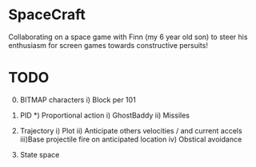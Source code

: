 # SpaceCraft
Collaborating on a space game with Finn (my 6 year old son) to steer his enthusiasm for screen games towards constructive persuits!

# TODO

0) BITMAP characters
	i) Block per 101

1) PID
	*) Proportional action
	i) 	GhostBaddy
	ii) Missiles

2) Trajectory
	i) 	Plot
	ii)	Anticipate others velocities / and current accels
	iii)Base projectile fire on anticipated location
	iv) Obstical avoidance

3) State space


